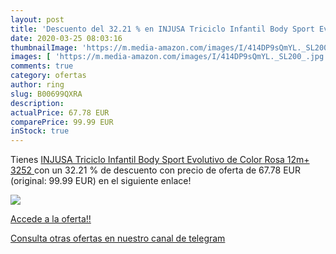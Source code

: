 ```yaml
---
layout: post
title: 'Descuento del 32.21 % en INJUSA Triciclo Infantil Body Sport Evol'
date: 2020-03-25 08:03:16
thumbnailImage: 'https://m.media-amazon.com/images/I/414DP9sQmYL._SL200_.jpg'
images: [ 'https://m.media-amazon.com/images/I/414DP9sQmYL._SL200_.jpg' ]
comments: true
category: ofertas
author: ring
slug: B00699QXRA
description:
actualPrice: 67.78 EUR
comparePrice: 99.99 EUR
inStock: true
---
```


Tienes [INJUSA Triciclo Infantil Body Sport Evolutivo de Color Rosa  12m+  3252 ](https://www.amazon.com/dp/B00699QXRA/?tag=redken08-20) con un 32.21 % de descuento con precio de oferta de 67.78 EUR (original: 99.99 EUR) en el siguiente enlace!

[![](https://m.media-amazon.com/images/I/414DP9sQmYL._SL200_.jpg)](https://www.amazon.com/dp/B00699QXRA/?tag=redken08-20)

[Accede a la oferta!!](https://www.amazon.com/dp/B00699QXRA/?tag=redken08-20)

[Consulta otras ofertas en nuestro canal de telegram](https://t.me/s/ofertas25)
